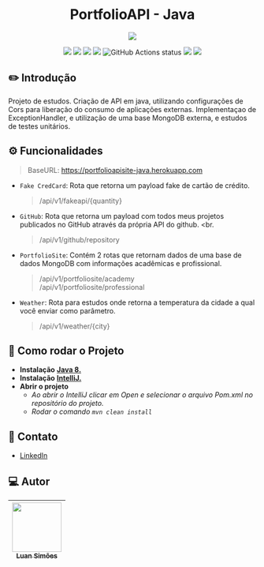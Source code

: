 <h1 align="center"> PortfolioAPI - Java</h1>

<p align="center">
<img src="http://img.shields.io/static/v1?label=STATUS&message=EM%20PRODUCAO&color=orange&style=for-the-badge"/>
</p>

<p align="center">
  <a><img src="https://img.shields.io/badge/maven-1.8-red"/></a>
  <a><img src="https://img.shields.io/badge/deploy-heroku-purple"/> </a>
  <a><img src="https://img.shields.io/badge/api-java 8-blue"/></a>
  <a><img src="https://img.shields.io/badge/teste%20with-JUnit-green)"/></a>
  <a><img src="https://github.com/facebook/docusaurus/actions/workflows/tests.yml/badge.svg" alt="GitHub Actions status"></a>
  <a><img src="https://img.shields.io/badge/database-mongoDB-green)"/></a>
  <a><img src="https://img.shields.io/github/stars/lsimoes1?style=social"/></a>
</p>


## :pencil2:	Introdução
Projeto de estudos. Criação de API em java, utilizando configurações
de Cors para liberação do consumo de aplicações externas.
Implementaçao de ExceptionHandler, e utilização de uma base MongoDB
externa, e estudos de testes unitários.

## :gear:	Funcionalidades
> BaseURL: https://portfolioapisite-java.herokuapp.com
- `Fake CredCard`: Rota que retorna um payload fake de cartão de crédito. <br>
  > /api/v1/fakeapi/{quantity}
- `GitHub`: Rota que retorna um payload com todos meus projetos publicados no GitHub através da própria API do github. <br.
  > /api/v1/github/repository
- `PortfolioSite`: Contém 2 rotas que retornam dados de uma base de dados MongoDB com informações acadêmicas e profissional.<br>
  > /api/v1/portfoliosite/academy <br>
  > /api/v1/portfoliosite/professional
- `Weather`: Rota para estudos onde retorna a temperatura da cidade a qual você enviar como parâmetro. <br>
  > /api/v1/weather/{city}

## :hammer: Como rodar o Projeto

- **Instalação** <a href="https://www.oracle.com/br/java/technologies/javase/javase8-archive-downloads.html"> **Java 8.**</a>
- **Instalação** <a href="https://www.jetbrains.com/pt-br/idea/download/#section=windows"> **IntelliJ.**</a>
- **Abrir o projeto**
  - *Ao abrir o IntelliJ clicar em Open e selecionar o arquivo Pom.xml no repositório do projeto.* <br>
  - *Rodar o comando `mvn clean install`*

## :incoming_envelope:	Contato

- [LinkedIn](https://www.linkedin.com/in/devlsimoes/)

## :computer:	Autor

| [<img src="https://media-exp2.licdn.com/dms/image/C4E03AQErClUDJyNZ7Q/profile-displayphoto-shrink_800_800/0/1590611098555?e=1660780800&v=beta&t=02meKcm08bibnRNZc3AyhBu23fxXpeutI3eQQ82Hx0I" width=100><br><sub>Luan Simões</sub>](https://github.com/lsimoes1) 
| :---: | 
